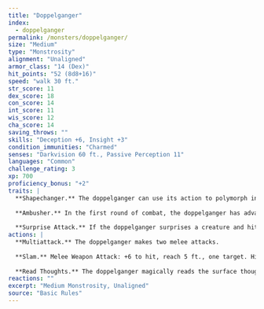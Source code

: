 ```yaml
---
title: "Doppelganger"
index:
  - doppelganger
permalink: /monsters/doppelganger/
size: "Medium"
type: "Monstrosity"
alignment: "Unaligned"
armor_class: "14 (Dex)"
hit_points: "52 (8d8+16)"
speed: "walk 30 ft."
str_score: 11
dex_score: 18
con_score: 14
int_score: 11
wis_score: 12
cha_score: 14
saving_throws: ""
skills: "Deception +6, Insight +3"
condition_immunities: "Charmed"
senses: "Darkvision 60 ft., Passive Perception 11"
languages: "Common"
challenge_rating: 3
xp: 700
proficiency_bonus: "+2"
traits: |
  **Shapechanger.** The doppelganger can use its action to polymorph into a Small or Medium humanoid it has seen, or back into its true form. Its statistics, other than its size, are the same in each form. Any equipment it is wearing or carrying isn't transformed. It reverts to its true form if it dies.
  
  **Ambusher.** In the first round of combat, the doppelganger has advantage on attack rolls against any creature it has surprised.
  
  **Surprise Attack.** If the doppelganger surprises a creature and hits it with an attack during the first round of combat, the target takes an extra 10 (3d6) damage from the attack.
actions: |
  **Multiattack.** The doppelganger makes two melee attacks.
  
  **Slam.** Melee Weapon Attack: +6 to hit, reach 5 ft., one target. Hit: 7 (1d6 + 4) bludgeoning damage.
  
  **Read Thoughts.** The doppelganger magically reads the surface thoughts of one creature within 60 ft. of it. The effect can penetrate barriers, but 3 ft. of wood or dirt, 2 ft. of stone, 2 inches of metal, or a thin sheet of lead blocks it. While the target is in range, the doppelganger can continue reading its thoughts, as long as the doppelganger's concentration isn't broken (as if concentrating on a spell). While reading the target's mind, the doppelganger has advantage on Wisdom (Insight) and Charisma (Deception, Intimidation, and Persuasion) checks against the target.
reactions: ""
excerpt: "Medium Monstrosity, Unaligned"
source: "Basic Rules"
---
```

